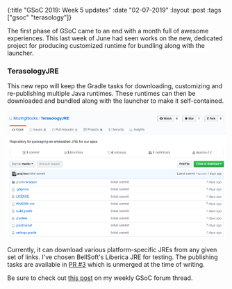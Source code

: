 {:title  "GSoC 2019: Week 5 updates"
 :date   "02-07-2019"
 :layout :post
 :tags   ["gsoc" "terasology"]}

The first phase of GSoC came to an end with a month full of awesome experiences. This last week of June had seen works on the new, dedicated project for producing customized runtime for bundling along with the launcher. <!-- more -->

### TerasologyJRE

This new repo will keep the Gradle tasks for downloading, customizing and re-publishing multiple Java runtimes. These runtimes can then be downloaded and bundled along with the launcher to make it self-contained.

![Screenshot](/img/2019/screenshot_2019-07-02-movingblocks-terasologyjre.png)

Currently, it can download various platform-specific JREs from any given set of links. I've chosen BellSoft's Liberica JRE for testing. The publishing tasks are available in [PR #3](https://github.com/MovingBlocks/TerasologyJRE/pull/3) which is unmerged at the time of writing.

Be sure to check out [this post](https://forum.terasology.org/threads/gsoc-2019-terasology-launcher-4-0.2268/post-16359) on my weekly GSoC forum thread.